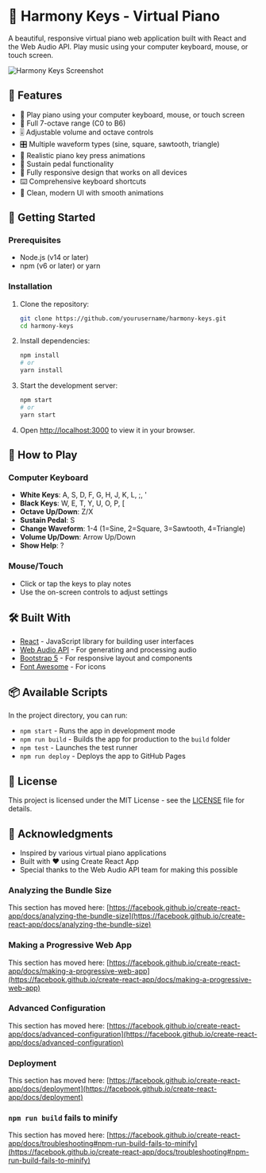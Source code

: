 # 🎹 Harmony Keys - Virtual Piano

A beautiful, responsive virtual piano web application built with React and the Web Audio API. Play music using your computer keyboard, mouse, or touch screen.

![Harmony Keys Screenshot](https://via.placeholder.com/800x500/282c34/ffffff?text=Harmony+Keys+Virtual+Piano)

## 🎹 Features

- 🎵 Play piano using your computer keyboard, mouse, or touch screen
- 🎹 Full 7-octave range (C0 to B6)
- 🎚️ Adjustable volume and octave controls
- 🎛️ Multiple waveform types (sine, square, sawtooth, triangle)
- 🎹 Realistic piano key press animations
- 🎵 Sustain pedal functionality
- 📱 Fully responsive design that works on all devices
- ⌨️ Comprehensive keyboard shortcuts
- 🎨 Clean, modern UI with smooth animations

## 🚀 Getting Started

### Prerequisites

- Node.js (v14 or later)
- npm (v6 or later) or yarn

### Installation

1. Clone the repository:
   ```bash
   git clone https://github.com/yourusername/harmony-keys.git
   cd harmony-keys
   ```

2. Install dependencies:
   ```bash
   npm install
   # or
   yarn install
   ```

3. Start the development server:
   ```bash
   npm start
   # or
   yarn start
   ```

4. Open [http://localhost:3000](http://localhost:3000) to view it in your browser.

## 🎹 How to Play

### Computer Keyboard
- **White Keys**: A, S, D, F, G, H, J, K, L, ;, '
- **Black Keys**: W, E, T, Y, U, O, P, [
- **Octave Up/Down**: Z/X
- **Sustain Pedal**: S
- **Change Waveform**: 1-4 (1=Sine, 2=Square, 3=Sawtooth, 4=Triangle)
- **Volume Up/Down**: Arrow Up/Down
- **Show Help**: ?

### Mouse/Touch
- Click or tap the keys to play notes
- Use the on-screen controls to adjust settings

## 🛠️ Built With

- [React](https://reactjs.org/) - JavaScript library for building user interfaces
- [Web Audio API](https://developer.mozilla.org/en-US/docs/Web/API/Web_Audio_API) - For generating and processing audio
- [Bootstrap 5](https://getbootstrap.com/) - For responsive layout and components
- [Font Awesome](https://fontawesome.com/) - For icons

## 📦 Available Scripts

In the project directory, you can run:

- `npm start` - Runs the app in development mode
- `npm run build` - Builds the app for production to the `build` folder
- `npm test` - Launches the test runner
- `npm run deploy` - Deploys the app to GitHub Pages

## 📝 License

This project is licensed under the MIT License - see the [LICENSE](LICENSE) file for details.

## 🙏 Acknowledgments

- Inspired by various virtual piano applications
- Built with ❤️ using Create React App
- Special thanks to the Web Audio API team for making this possible

### Analyzing the Bundle Size

This section has moved here: [https://facebook.github.io/create-react-app/docs/analyzing-the-bundle-size](https://facebook.github.io/create-react-app/docs/analyzing-the-bundle-size)

### Making a Progressive Web App

This section has moved here: [https://facebook.github.io/create-react-app/docs/making-a-progressive-web-app](https://facebook.github.io/create-react-app/docs/making-a-progressive-web-app)

### Advanced Configuration

This section has moved here: [https://facebook.github.io/create-react-app/docs/advanced-configuration](https://facebook.github.io/create-react-app/docs/advanced-configuration)

### Deployment

This section has moved here: [https://facebook.github.io/create-react-app/docs/deployment](https://facebook.github.io/create-react-app/docs/deployment)

### `npm run build` fails to minify

This section has moved here: [https://facebook.github.io/create-react-app/docs/troubleshooting#npm-run-build-fails-to-minify](https://facebook.github.io/create-react-app/docs/troubleshooting#npm-run-build-fails-to-minify)
